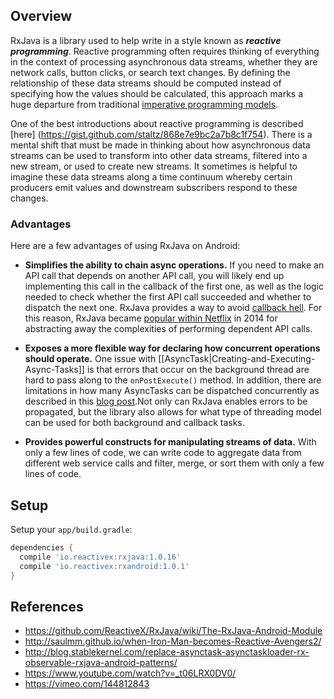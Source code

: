 ## Overview

RxJava is a library used to help write in a style known as **_reactive programming_**.  Reactive programming often requires thinking of everything in the context of processing asynchronous data streams, whether they are network calls, button clicks, or search text changes.  By defining the relationship of these data streams should be computed instead of specifying how the values should be calculated, this approach marks a huge departure from traditional [imperative programming models](https://www.reddit.com/r/learnprogramming/comments/3rduau/eli5_functional_vs_declarative_vs_imperative_vs/).

One of the best introductions about reactive programming is described [here]  (https://gist.github.com/staltz/868e7e9bc2a7b8c1f754).   There is a mental shift that must be made in thinking about how asynchronous data streams can be used to transform into other data streams, filtered into a new stream, or used to create new streams.    It sometimes is helpful to imagine these data streams along a time continuum whereby certain producers emit values and downstream subscribers respond to these changes.

### Advantages

Here are a few advantages of using RxJava on Android:

 * **Simplifies the ability to chain async operations.**  If you need to make an API call that depends on another API call, you will likely end up implementing this call in the callback of the first one, as well as the logic needed to check whether the first API call succeeded and whether to dispatch the next one.  RxJava provides a way to avoid [callback hell](https://www.bignerdranch.com/blog/what-is-functional-reactive-programming/).  For this reason, RxJava became [popular within Netflix](http://www.infoq.com/presentations/rx-service-architecture) in 2014 for abstracting away the complexities of performing dependent API calls.

 * **Exposes a more flexible way for declaring how concurrent operations should operate.**  One issue with [[AsyncTask|Creating-and-Executing-Async-Tasks]] is that errors that occur on the background thread are hard to pass along to the  `onPostExecute()` method.  In addition, there are limitations in how many AsyncTasks can be dispatched concurrently as described in this [blog post](http://blog.danlew.net/2014/06/21/the-hidden-pitfalls-of-asynctask/).Not only can RxJava enables errors to be propagated, but the library also allows for what type of threading model can be used for both background and callback tasks.

 * **Provides powerful constructs for manipulating streams of data.**  With only a few lines of code, we can write code to aggregate data from different web service calls and filter, merge, or sort them with only a few lines of code.

## Setup

Setup your `app/build.gradle`:

```gradle
dependencies {
  compile 'io.reactivex:rxjava:1.0.16'
  compile 'io.reactivex:rxandroid:1.0.1'
}
```

## References

* <https://github.com/ReactiveX/RxJava/wiki/The-RxJava-Android-Module>
* <http://saulmm.github.io/when-Iron-Man-becomes-Reactive-Avengers2/>
* <http://blog.stablekernel.com/replace-asynctask-asynctaskloader-rx-observable-rxjava-android-patterns/>
* <https://www.youtube.com/watch?v=_t06LRX0DV0/>
* <https://vimeo.com/144812843>
